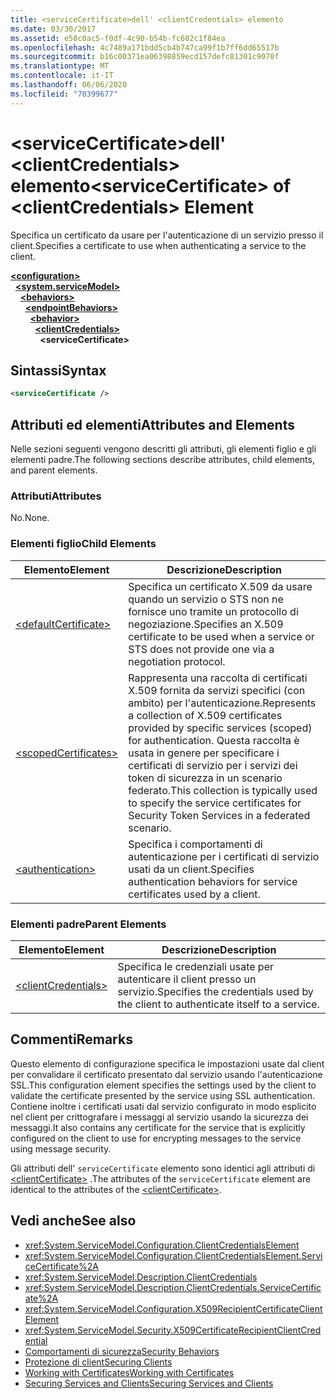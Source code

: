 ```yaml
---
title: <serviceCertificate>dell' <clientCredentials> elemento
ms.date: 03/30/2017
ms.assetid: e50c0ac5-f0df-4c90-b54b-fc602c1f84ea
ms.openlocfilehash: 4c7489a171bdd5cb4b747ca99f1b7ff6dd65517b
ms.sourcegitcommit: b16c00371ea06398859ecd157defc81301c9070f
ms.translationtype: MT
ms.contentlocale: it-IT
ms.lasthandoff: 06/06/2020
ms.locfileid: "70399677"
---
```

# <a name="servicecertificate-of-clientcredentials-element"></a><span data-ttu-id="b8ea8-102">\<serviceCertificate>dell' \<clientCredentials> elemento</span><span class="sxs-lookup"><span data-stu-id="b8ea8-102">\<serviceCertificate> of \<clientCredentials> Element</span></span>
<span data-ttu-id="b8ea8-103">Specifica un certificato da usare per l'autenticazione di un servizio presso il client.</span><span class="sxs-lookup"><span data-stu-id="b8ea8-103">Specifies a certificate to use when authenticating a service to the client.</span></span>  
  
[**\<configuration>**](../configuration-element.md)\
&nbsp;&nbsp;[**\<system.serviceModel>**](system-servicemodel.md)\
&nbsp;&nbsp;&nbsp;&nbsp;[**\<behaviors>**](behaviors.md)\
&nbsp;&nbsp;&nbsp;&nbsp;&nbsp;&nbsp;[**\<endpointBehaviors>**](endpointbehaviors.md)\
&nbsp;&nbsp;&nbsp;&nbsp;&nbsp;&nbsp;&nbsp;&nbsp;[**\<behavior>**](behavior-of-endpointbehaviors.md)\
&nbsp;&nbsp;&nbsp;&nbsp;&nbsp;&nbsp;&nbsp;&nbsp;&nbsp;&nbsp;[**\<clientCredentials>**](clientcredentials.md)\
&nbsp;&nbsp;&nbsp;&nbsp;&nbsp;&nbsp;&nbsp;&nbsp;&nbsp;&nbsp;&nbsp;&nbsp;**\<serviceCertificate>**  
  
## <a name="syntax"></a><span data-ttu-id="b8ea8-104">Sintassi</span><span class="sxs-lookup"><span data-stu-id="b8ea8-104">Syntax</span></span>  
  
```xml  
<serviceCertificate />
```  
  
## <a name="attributes-and-elements"></a><span data-ttu-id="b8ea8-105">Attributi ed elementi</span><span class="sxs-lookup"><span data-stu-id="b8ea8-105">Attributes and Elements</span></span>  
 <span data-ttu-id="b8ea8-106">Nelle sezioni seguenti vengono descritti gli attributi, gli elementi figlio e gli elementi padre.</span><span class="sxs-lookup"><span data-stu-id="b8ea8-106">The following sections describe attributes, child elements, and parent elements.</span></span>  
  
### <a name="attributes"></a><span data-ttu-id="b8ea8-107">Attributi</span><span class="sxs-lookup"><span data-stu-id="b8ea8-107">Attributes</span></span>  
 <span data-ttu-id="b8ea8-108">No.</span><span class="sxs-lookup"><span data-stu-id="b8ea8-108">None.</span></span>  
  
### <a name="child-elements"></a><span data-ttu-id="b8ea8-109">Elementi figlio</span><span class="sxs-lookup"><span data-stu-id="b8ea8-109">Child Elements</span></span>  
  
|<span data-ttu-id="b8ea8-110">Elemento</span><span class="sxs-lookup"><span data-stu-id="b8ea8-110">Element</span></span>|<span data-ttu-id="b8ea8-111">Descrizione</span><span class="sxs-lookup"><span data-stu-id="b8ea8-111">Description</span></span>|  
|-------------|-----------------|  
|[\<defaultCertificate>](defaultcertificate-element.md)|<span data-ttu-id="b8ea8-112">Specifica un certificato X.509 da usare quando un servizio o STS non ne fornisce uno tramite un protocollo di negoziazione.</span><span class="sxs-lookup"><span data-stu-id="b8ea8-112">Specifies an X.509 certificate to be used when a service or STS does not provide one via a negotiation protocol.</span></span>|  
|[\<scopedCertificates>](scopedcertificates-element.md)|<span data-ttu-id="b8ea8-113">Rappresenta una raccolta di certificati X.509 fornita da servizi specifici (con ambito) per l'autenticazione.</span><span class="sxs-lookup"><span data-stu-id="b8ea8-113">Represents a collection of X.509 certificates provided by specific services (scoped) for authentication.</span></span> <span data-ttu-id="b8ea8-114">Questa raccolta è usata in genere per specificare i certificati di servizio per i servizi dei token di sicurezza in un scenario federato.</span><span class="sxs-lookup"><span data-stu-id="b8ea8-114">This collection is typically used to specify the service certificates for Security Token Services in a federated scenario.</span></span>|  
|[\<authentication>](authentication-of-servicecertificate-element.md)|<span data-ttu-id="b8ea8-115">Specifica i comportamenti di autenticazione per i certificati di servizio usati da un client.</span><span class="sxs-lookup"><span data-stu-id="b8ea8-115">Specifies authentication behaviors for service certificates used by a client.</span></span>|  
  
### <a name="parent-elements"></a><span data-ttu-id="b8ea8-116">Elementi padre</span><span class="sxs-lookup"><span data-stu-id="b8ea8-116">Parent Elements</span></span>  
  
|<span data-ttu-id="b8ea8-117">Elemento</span><span class="sxs-lookup"><span data-stu-id="b8ea8-117">Element</span></span>|<span data-ttu-id="b8ea8-118">Descrizione</span><span class="sxs-lookup"><span data-stu-id="b8ea8-118">Description</span></span>|  
|-------------|-----------------|  
|[\<clientCredentials>](clientcredentials.md)|<span data-ttu-id="b8ea8-119">Specifica le credenziali usate per autenticare il client presso un servizio.</span><span class="sxs-lookup"><span data-stu-id="b8ea8-119">Specifies the credentials used by the client to authenticate itself to a service.</span></span>|  
  
## <a name="remarks"></a><span data-ttu-id="b8ea8-120">Commenti</span><span class="sxs-lookup"><span data-stu-id="b8ea8-120">Remarks</span></span>  
 <span data-ttu-id="b8ea8-121">Questo elemento di configurazione specifica le impostazioni usate dal client per convalidare il certificato presentato dal servizio usando l'autenticazione SSL.</span><span class="sxs-lookup"><span data-stu-id="b8ea8-121">This configuration element specifies the settings used by the client to validate the certificate presented by the service using SSL authentication.</span></span> <span data-ttu-id="b8ea8-122">Contiene inoltre i certificati usati dal servizio configurato in modo esplicito nel client per crittografare i messaggi al servizio usando la sicurezza dei messaggi.</span><span class="sxs-lookup"><span data-stu-id="b8ea8-122">It also contains any certificate for the service that is explicitly configured on the client to use for encrypting messages to the service using message security.</span></span>  
  
 <span data-ttu-id="b8ea8-123">Gli attributi dell' `serviceCertificate` elemento sono identici agli attributi di [\<clientCertificate>](clientcertificate-of-clientcredentials-element.md) .</span><span class="sxs-lookup"><span data-stu-id="b8ea8-123">The attributes of the `serviceCertificate` element are identical to the attributes of the [\<clientCertificate>](clientcertificate-of-clientcredentials-element.md).</span></span>  
  
## <a name="see-also"></a><span data-ttu-id="b8ea8-124">Vedi anche</span><span class="sxs-lookup"><span data-stu-id="b8ea8-124">See also</span></span>

- <xref:System.ServiceModel.Configuration.ClientCredentialsElement>
- <xref:System.ServiceModel.Configuration.ClientCredentialsElement.ServiceCertificate%2A>
- <xref:System.ServiceModel.Description.ClientCredentials>
- <xref:System.ServiceModel.Description.ClientCredentials.ServiceCertificate%2A>
- <xref:System.ServiceModel.Configuration.X509RecipientCertificateClientElement>
- <xref:System.ServiceModel.Security.X509CertificateRecipientClientCredential>
- [<span data-ttu-id="b8ea8-125">Comportamenti di sicurezza</span><span class="sxs-lookup"><span data-stu-id="b8ea8-125">Security Behaviors</span></span>](../../../wcf/feature-details/security-behaviors-in-wcf.md)
- [<span data-ttu-id="b8ea8-126">Protezione di client</span><span class="sxs-lookup"><span data-stu-id="b8ea8-126">Securing Clients</span></span>](../../../wcf/securing-clients.md)
- [<span data-ttu-id="b8ea8-127">Working with Certificates</span><span class="sxs-lookup"><span data-stu-id="b8ea8-127">Working with Certificates</span></span>](../../../wcf/feature-details/working-with-certificates.md)
- [<span data-ttu-id="b8ea8-128">Securing Services and Clients</span><span class="sxs-lookup"><span data-stu-id="b8ea8-128">Securing Services and Clients</span></span>](../../../wcf/feature-details/securing-services-and-clients.md)
